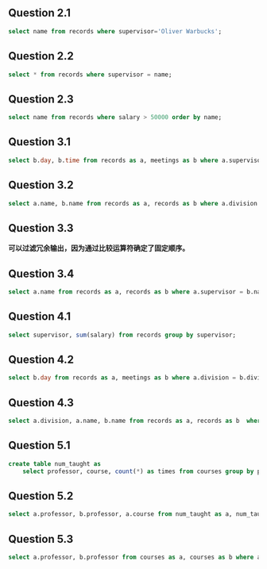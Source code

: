 ## Question 2.1
```sql
select name from records where supervisor='Oliver Warbucks';
```

## Question 2.2
```sql
select * from records where supervisor = name;
```

## Question 2.3
```sql
select name from records where salary > 50000 order by name;
```

## Question 3.1
```sql
select b.day, b.time from records as a, meetings as b where a.supervisor = 'Oliver Warbucks' and a.division = b.division;
```

## Question 3.2
```sql
select a.name, b.name from records as a, records as b where a.division = b.division and a.name < b.name;
```

## Question 3.3
**可以过滤冗余输出，因为通过比较运算符确定了固定顺序。**

## Question 3.4
```sql
select a.name from records as a, records as b where a.supervisor = b.name and a.division <> b.division;
```

## Question 4.1
```sql
select supervisor, sum(salary) from records group by supervisor;
```

## Question 4.2
```sql
select b.day from records as a, meetings as b where a.division = b.division group by b.day having count(*) < 5;
```

## Question 4.3
```sql
select a.division, a.name, b.name from records as a, records as b  where a.division = b.division and a.salary + b.salary < 100000 and a.name < b.name;
```

## Question 5.1
```sql
create table num_taught as
    select professor, course, count(*) as times from courses group by professor, course;
```

## Question 5.2
```sql
select a.professor, b.professor, a.course from num_taught as a, num_taught as b where a.course = b.course and a.times = b.times and a.professor < b.professor;
```

## Question 5.3
```sql
select a.professor, b.professor from courses as a, courses as b where a.course = b.course and a.semester = b.semester and a.professor < b.professor group by a.course, a.semester having count(*) > 1;
```
